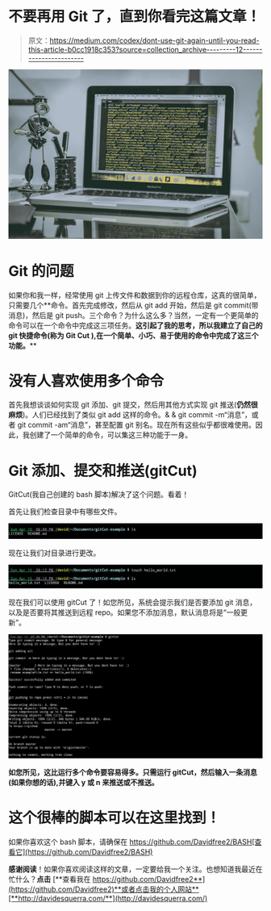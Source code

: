 # 不要再用 Git 了，直到你看完这篇文章！

> 原文：<https://medium.com/codex/dont-use-git-again-until-you-read-this-article-b0cc1918c353?source=collection_archive---------12----------------------->

![](img/e72bff029de2cbb763cf1d7d2b123ab8.png)

# **Git 的问题**

如果你和我一样，经常使用 git 上传文件和数据到你的远程仓库，这真的很简单，只需要几个**命令。首先完成修改，然后从 git add 开始，然后是 git commit(带消息)，然后是 git push。三个命令？为什么这么多？当然，一定有一个更简单的命令可以在一个命令中完成这三项任务。**这引起了我的思考，所以我建立了自己的 git 快捷命令(称为 Git Cut ),在一个简单、小巧、易于使用的命令中完成了这三个功能。****

# 没有人喜欢使用多个命令

首先我想谈谈如何实现 git 添加、git 提交，然后用其他方式实现 git 推送(**仍然很麻烦**)。人们已经找到了类似 git add 这样的命令。& & git commit -m“消息”，或者 git commit -am“消息”，甚至配置 git 别名。现在所有这些似乎都很难使用。因此，我创建了一个简单的命令，可以集这三种功能于一身。

# Git 添加、提交和推送(gitCut)

GitCut(我自己创建的 bash 脚本)解决了这个问题。看着！

首先让我们检查目录中有哪些文件。

![](img/e0c15df444d8f33dd235d093ac68a79f.png)

现在让我们对目录进行更改。

![](img/40650b218c47b73147878bffcdfde8c1.png)

现在我们可以使用 gitCut 了！如您所见，系统会提示我们是否要添加 git 消息，以及是否要将其推送到远程 repo。如果您不添加消息，默认消息将是“一般更新”。

![](img/086cafa64d4c8e0aec472e18252a7752.png)

**如您所见，这比运行多个命令要容易得多。只需运行 gitCut，然后输入一条消息(如果你想的话),并键入 y 或 n 来推送或不推送。**

# 这个很棒的脚本可以在这里找到！

如果你喜欢这个 bash 脚本，请确保在 https://github.com/Davidfree2/BASH[查看它](https://github.com/Davidfree2/BASH)

**感谢阅读**！如果你喜欢阅读这样的文章，一定要给我一个关注。也想知道我最近在忙什么？**点击** [**查看我在 https://github.com/Davidfree2**](https://github.com/Davidfree2)**或者点击我的个人网站**[**http://davidesquerra.com/**](http://davidesquerra.com/)